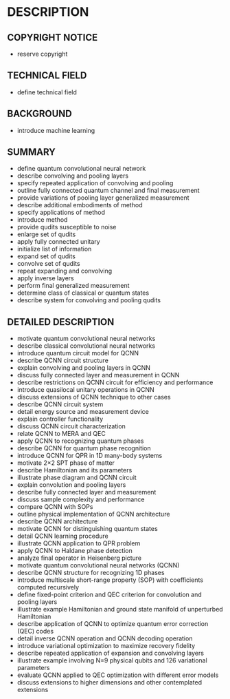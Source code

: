 # DESCRIPTION

## COPYRIGHT NOTICE

- reserve copyright

## TECHNICAL FIELD

- define technical field

## BACKGROUND

- introduce machine learning

## SUMMARY

- define quantum convolutional neural network
- describe convolving and pooling layers
- specify repeated application of convolving and pooling
- outline fully connected quantum channel and final measurement
- provide variations of pooling layer generalized measurement
- describe additional embodiments of method
- specify applications of method
- introduce method
- provide qudits susceptible to noise
- enlarge set of qudits
- apply fully connected unitary
- initialize list of information
- expand set of qudits
- convolve set of qudits
- repeat expanding and convolving
- apply inverse layers
- perform final generalized measurement
- determine class of classical or quantum states
- describe system for convolving and pooling qudits

## DETAILED DESCRIPTION

- motivate quantum convolutional neural networks
- describe classical convolutional neural networks
- introduce quantum circuit model for QCNN
- describe QCNN circuit structure
- explain convolving and pooling layers in QCNN
- discuss fully connected layer and measurement in QCNN
- describe restrictions on QCNN circuit for efficiency and performance
- introduce quasilocal unitary operations in QCNN
- discuss extensions of QCNN technique to other cases
- describe QCNN circuit system
- detail energy source and measurement device
- explain controller functionality
- discuss QCNN circuit characterization
- relate QCNN to MERA and QEC
- apply QCNN to recognizing quantum phases
- describe QCNN for quantum phase recognition
- introduce QCNN for QPR in 1D many-body systems
- motivate 2×2 SPT phase of matter
- describe Hamiltonian and its parameters
- illustrate phase diagram and QCNN circuit
- explain convolution and pooling layers
- describe fully connected layer and measurement
- discuss sample complexity and performance
- compare QCNN with SOPs
- outline physical implementation of QCNN architecture
- describe QCNN architecture
- motivate QCNN for distinguishing quantum states
- detail QCNN learning procedure
- illustrate QCNN application to QPR problem
- apply QCNN to Haldane phase detection
- analyze final operator in Heisenberg picture
- motivate quantum convolutional neural networks (QCNN)
- describe QCNN structure for recognizing 1D phases
- introduce multiscale short-range property (SOP) with coefficients computed recursively
- define fixed-point criterion and QEC criterion for convolution and pooling layers
- illustrate example Hamiltonian and ground state manifold of unperturbed Hamiltonian
- describe application of QCNN to optimize quantum error correction (QEC) codes
- detail inverse QCNN operation and QCNN decoding operation
- introduce variational optimization to maximize recovery fidelity
- describe repeated application of expansion and convolving layers
- illustrate example involving N=9 physical qubits and 126 variational parameters
- evaluate QCNN applied to QEC optimization with different error models
- discuss extensions to higher dimensions and other contemplated extensions

